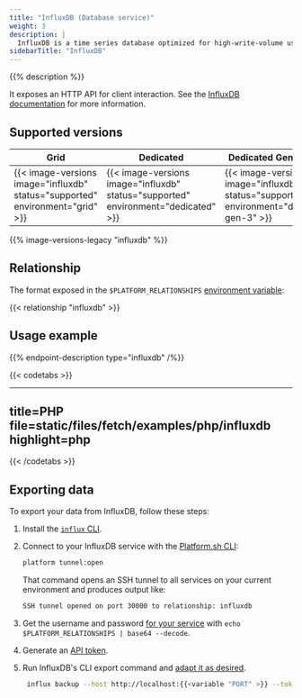 ```yaml
---
title: "InfluxDB (Database service)"
weight: 3
description: |
  InfluxDB is a time series database optimized for high-write-volume use cases such as logs, sensor data, and real-time analytics.
sidebarTitle: "InfluxDB"
---
```


{{% description %}}

It exposes an HTTP API for client interaction. See the [InfluxDB documentation](https://docs.influxdata.com/influxdb) for more information.

## Supported versions

| **Grid** | **Dedicated** | **Dedicated Generation 3** |
|----------------------------------|---------------|---------------|
|  {{< image-versions image="influxdb" status="supported" environment="grid" >}} | {{< image-versions image="influxdb" status="supported" environment="dedicated" >}} | {{< image-versions image="influxdb" status="supported" environment="dedicated-gen-3" >}} |

{{% image-versions-legacy "influxdb" %}}

## Relationship

The format exposed in the ``$PLATFORM_RELATIONSHIPS`` [environment variable](../development/variables/use-variables.md#use-platformsh-provided-variables):

{{< relationship "influxdb" >}}

## Usage example

{{% endpoint-description type="influxdb" /%}}

{{< codetabs >}}

---
title=PHP
file=static/files/fetch/examples/php/influxdb
highlight=php
---

{{< /codetabs >}}

## Exporting data

To export your data from InfluxDB, follow these steps:

1. Install the [`influx` CLI](https://docs.influxdata.com/influxdb/cloud/tools/influx-cli/).
2. Connect to your InfluxDB service with the [Platform.sh CLI](../administration/cli/_index.md):

   ```bash
   platform tunnel:open
   ```

	That command opens an SSH tunnel to all services on your current environment and produces output like:

   ```bash
   SSH tunnel opened on port 30000 to relationship: influxdb
   ```
3. Get the username and password [for your service](../development/variables/use-variables.md#access-variables-in-a-shell) with `echo $PLATFORM_RELATIONSHIPS | base64 --decode`.
4. Generate an [API token](https://docs.influxdata.com/influxdb/cloud/security/tokens/create-token/).
5. Run InfluxDB's CLI export command and [adapt it as desired](https://docs.influxdata.com/influxdb/v2.3/reference/cli/influx/backup/).

   ```bash
	influx backup --host http://localhost:{{<variable "PORT" >}} --token {{<variable "YOUR_INFLUXDB_API_TOKEN" >}}
   ```
